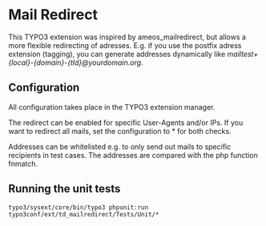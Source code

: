 # Mail Redirect

This TYPO3 extension was inspired by ameos_mailredirect, but allows a more flexible redirecting of adresses. E.g. if you use the postfix adress extension (tagging), you can generate addresses dynamically like _mailtest+{local}-{domain}-{tld}@yourdomain.org_.

## Configuration
All configuration takes place in the TYPO3 extension manager. 

The redirect can be enabled for specific User-Agents and/or IPs. If you want to redirect all mails, set the configuration to * for both checks. 

Addresses can be whitelisted e.g. to only send out mails to specific recipients in test cases. The addresses are compared with the php function fnmatch.

## Running the unit tests
```
typo3/sysext/core/bin/typo3 phpunit:run typo3conf/ext/td_mailredirect/Tests/Unit/*
``` 